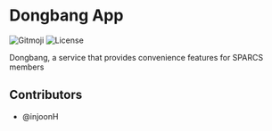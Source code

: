 # Dongbang App

![Gitmoji][1]
![License][2]

Dongbang, a service that provides convenience features for SPARCS members

## Contributors

- @injoonH

[1]: https://img.shields.io/badge/gitmoji-%20😜%20😍-FFDD67.svg?style=flat-square "Gitmoji"
[2]: https://img.shields.io/github/license/injoonH/dongbang-app?style=flat-square "License"
